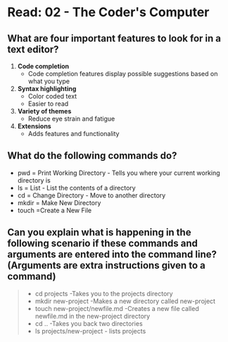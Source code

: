 # Read: 02 - The Coder's Computer

## What are four important features to look for in a text editor?

1. **Code completion**
   * Code completion features display possible suggestions based on what you type
1. **Syntax highlighting**
    * Color coded text
    * Easier to read
1. **Variety of themes**
    * Reduce eye strain and fatigue
1. **Extensions**
    * Adds features and functionality

## What do the following commands do?

* pwd = Print Working Directory - Tells you where your current working directory is
* ls = List - List the contents of a directory
* cd = Change Directory - Move to another directory
* mkdir = Make New Directory
* touch =Create a New File

## Can you explain what is happening in the following scenario if these commands and arguments are entered into the command line? (Arguments are extra instructions given to a command)

>* cd projects -Takes you to the projects directory
>* mkdir new-project -Makes a new directory called new-project
>* touch new-project/newfile.md -Creates a new file called newfile.md in the new-project directory
>* cd .. -Takes you back two directories
>* ls projects/new-project - lists projects

